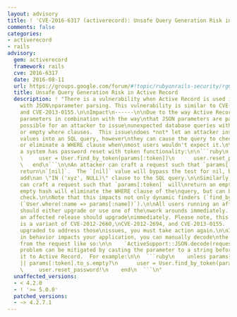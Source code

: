 ```yaml
---
layout: advisory
title: ! 'CVE-2016-6317 (activerecord): Unsafe Query Generation Risk in Active Record'
comments: false
categories:
- activerecord
- rails
advisory:
  gem: activerecord
  framework: rails
  cve: 2016-6317
  date: 2016-08-11
  url: https://groups.google.com/forum/#!topic/rubyonrails-security/rgO20zYW33s
  title: Unsafe Query Generation Risk in Active Record
  description: ! "There is a vulnerability when Active Record is used in conjunction
    with JSON\nparameter parsing. This vulnerability is similar to CVE-2012-2660,\nCVE-2012-2694
    and CVE-2013-0155.\n\nImpact\n------\n\nDue to the way Active Record interprets
    parameters in combination with the way\nthat JSON parameters are parsed, it is
    possible for an attacker to issue\nunexpected database queries with \"IS NULL\"
    or empty where clauses.  This issue\ndoes *not* let an attacker insert arbitrary
    values into an SQL query, however\nthey can cause the query to check for NULL
    or eliminate a WHERE clause when\nmost users wouldn't expect it.\n\nFor example,
    a system has password reset with token functionality:\n\n```ruby\n    unless params[:token].nil?\n
    \     user = User.find_by_token(params[:token])\n      user.reset_password!\n
    \   end\n```\n\nAn attacker can craft a request such that `params[:token]` will
    return\n`[nil]`.  The `[nil]` value will bypass the test for nil, but will still
    add\nan \"IN ('xyz', NULL)\" clause to the SQL query.\n\nSimilarly, an attacker
    can craft a request such that `params[:token]` will\nreturn an empty hash.  An
    empty hash will eliminate the WHERE clause of the\nquery, but can bypass the `nil?`
    check.\n\nNote that this impacts not only dynamic finders (`find_by_*`) but also\nrelations
    (`User.where(:name => params[:name])`).\n\nAll users running an affected release
    should either upgrade or use one of the\nwork arounds immediately. All users running
    an affected release should upgrade\nimmediately. Please note, this vulnerability
    is a variant of CVE-2012-2660,\nCVE-2012-2694, and CVE-2013-0155.  Even if you
    upgraded to address those\nissues, you must take action again.\n\nIf this chance
    in behavior impacts your application, you can manually decode\nthe original values
    from the request like so:\n\n    `ActiveSupport::JSON.decode(request.body)`\n\nWorkarounds\n-----------\nThis
    problem can be mitigated by casting the parameter to a string before\npassing
    it to Active Record.  For example:\n\n  ```ruby\n    unless params[:token].nil?
    || params[:token].to_s.empty?\n      user = User.find_by_token(params[:token].to_s)\n
    \     user.reset_password!\n    end\n  ```\n"
  unaffected_versions:
  - < 4.2.0
  - ! '>= 5.0.0'
  patched_versions:
  - ~> 4.2.7.1
---
```

